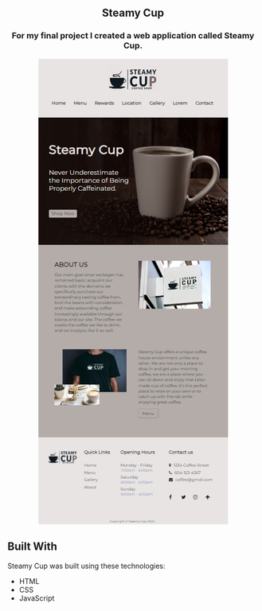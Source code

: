 <h2 align="center">
Steamy Cup <br/>
</h2>

<h3 align="center">For my final project I created a web application called Steamy Cup.</h3>

<div align="center">
<img src="./image.png" alt="demo"/>

</div>

## Built With

Steamy Cup was built using these technologies:

- HTML
- CSS
- JavaScript

